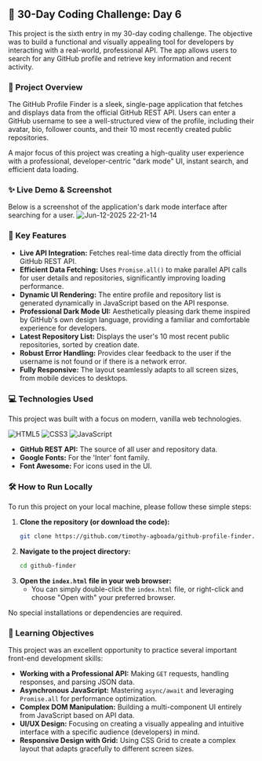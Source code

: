 ## 🚀 30-Day Coding Challenge: Day 6

This project is the sixth entry in my 30-day coding challenge. The objective was to build a functional and visually appealing tool for developers by interacting with a real-world, professional API. The app allows users to search for any GitHub profile and retrieve key information and recent activity.

### 📖 Project Overview

The GitHub Profile Finder is a sleek, single-page application that fetches and displays data from the official GitHub REST API. Users can enter a GitHub username to see a well-structured view of the profile, including their avatar, bio, follower counts, and their 10 most recently created public repositories.

A major focus of this project was creating a high-quality user experience with a professional, developer-centric "dark mode" UI, instant search, and efficient data loading.

### ✨ Live Demo & Screenshot

Below is a screenshot of the application's dark mode interface after searching for a user.
![Jun-12-2025 22-21-14](https://github.com/user-attachments/assets/138cb445-a5f5-42eb-bb54-377f193054cf)



### 🌟 Key Features

* **Live API Integration:** Fetches real-time data directly from the official GitHub REST API.
* **Efficient Data Fetching:** Uses `Promise.all()` to make parallel API calls for user details and repositories, significantly improving loading performance.
* **Dynamic UI Rendering:** The entire profile and repository list is generated dynamically in JavaScript based on the API response.
* **Professional Dark Mode UI:** Aesthetically pleasing dark theme inspired by GitHub's own design language, providing a familiar and comfortable experience for developers.
* **Latest Repository List:** Displays the user's 10 most recent public repositories, sorted by creation date.
* **Robust Error Handling:** Provides clear feedback to the user if the username is not found or if there is a network error.
* **Fully Responsive:** The layout seamlessly adapts to all screen sizes, from mobile devices to desktops.

### 💻 Technologies Used

This project was built with a focus on modern, vanilla web technologies.

![HTML5](https://img.shields.io/badge/html5-%23E34F26.svg?style=for-the-badge&logo=html5&logoColor=white)
![CSS3](https://img.shields.io/badge/css3-%231572B6.svg?style=for-the-badge&logo=css3&logoColor=white)
![JavaScript](https://img.shields.io/badge/javascript-%23323330.svg?style=for-the-badge&logo=javascript&logoColor=%23F7DF1E)

* **GitHub REST API:** The source of all user and repository data.
* **Google Fonts:** For the 'Inter' font family.
* **Font Awesome:** For icons used in the UI.

### 🛠️ How to Run Locally

To run this project on your local machine, please follow these simple steps:

1.  **Clone the repository (or download the code):**
    ```bash
    git clone https://github.com/timothy-agboada/github-profile-finder.git
    ```
2.  **Navigate to the project directory:**
    ```bash
    cd github-finder
    ```
3.  **Open the `index.html` file in your web browser:**
    * You can simply double-click the `index.html` file, or right-click and choose "Open with" your preferred browser.

No special installations or dependencies are required.

### 🎯 Learning Objectives

This project was an excellent opportunity to practice several important front-end development skills:

* **Working with a Professional API:** Making `GET` requests, handling responses, and parsing JSON data.
* **Asynchronous JavaScript:** Mastering `async/await` and leveraging `Promise.all` for performance optimization.
* **Complex DOM Manipulation:** Building a multi-component UI entirely from JavaScript based on API data.
* **UI/UX Design:** Focusing on creating a visually appealing and intuitive interface with a specific audience (developers) in mind.
* **Responsive Design with Grid:** Using CSS Grid to create a complex layout that adapts gracefully to different screen sizes.
